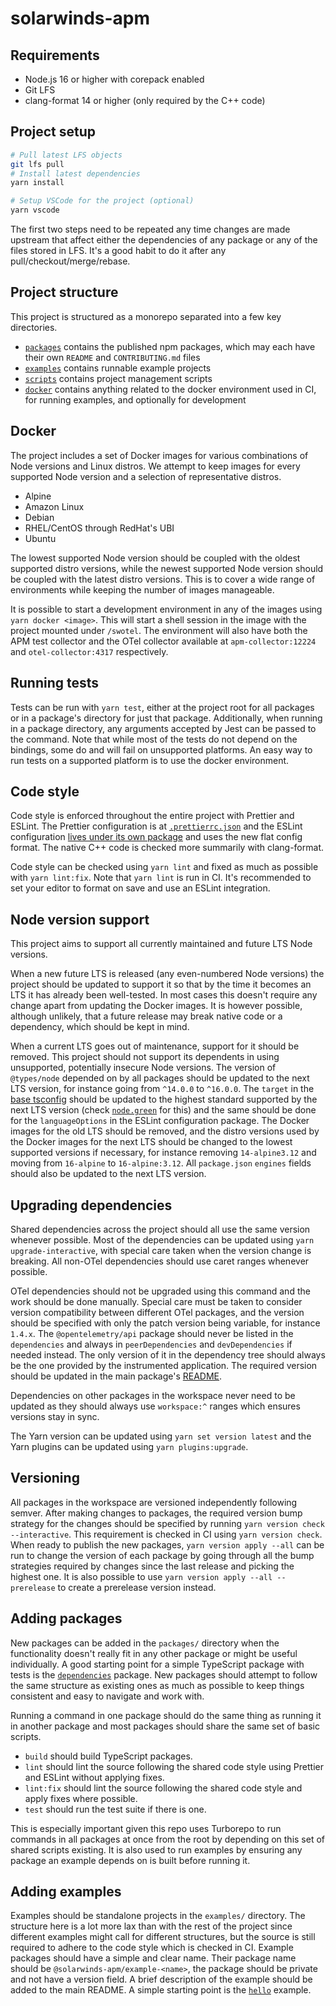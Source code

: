 # solarwinds-apm

## Requirements

- Node.js 16 or higher with corepack enabled
- Git LFS
- clang-format 14 or higher (only required by the C++ code)

## Project setup

```sh
# Pull latest LFS objects
git lfs pull
# Install latest dependencies
yarn install

# Setup VSCode for the project (optional)
yarn vscode
```

The first two steps need to be repeated any time changes are made upstream that affect either the dependencies of any package or any of the files stored in LFS. It's a good habit to do it after any pull/checkout/merge/rebase.

## Project structure

This project is structured as a monorepo separated into a few key directories.

- [`packages`](./packages/) contains the published npm packages, which may each have their own `README` and `CONTRIBUTING.md` files
- [`examples`](./examples/) contains runnable example projects
- [`scripts`](./scripts/) contains project management scripts
- [`docker`](./docker/) contains anything related to the docker environment used in CI, for running examples, and optionally for development

## Docker

The project includes a set of Docker images for various combinations of Node versions and Linux distros. We attempt to keep images for every supported Node version and a selection of representative distros.

- Alpine
- Amazon Linux
- Debian
- RHEL/CentOS through RedHat's UBI
- Ubuntu

The lowest supported Node version should be coupled with the oldest supported distro versions, while the newest supported Node version should be coupled with the latest distro versions. This is to cover a wide range of environments while keeping the number of images manageable.

It is possible to start a development environment in any of the images using `yarn docker <image>`. This will start a shell session in the image with the project mounted under `/swotel`. The environment will also have both the APM test collector and the OTel collector available at `apm-collector:12224` and `otel-collector:4317` respectively.

## Running tests

Tests can be run with `yarn test`, either at the project root for all packages or in a package's directory for just that package. Additionally, when running in a package directory, any arguments accepted by Jest can be passed to the command. Note that while most of the tests do not depend on the bindings, some do and will fail on unsupported platforms. An easy way to run tests on a supported platform is to use the docker environment.

## Code style

Code style is enforced throughout the entire project with Prettier and ESLint. The Prettier configuration is at [`.prettierrc.json`](./.prettierrc.json) and the ESLint configuration [lives under its own package](./packages/eslint-config/index.js) and uses the new flat config format. The native C++ code is checked more summarily with clang-format.

Code style can be checked using `yarn lint` and fixed as much as possible with `yarn lint:fix`. Note that `yarn lint` is run in CI. It's recommended to set your editor to format on save and use an ESLint integration.

## Node version support

This project aims to support all currently maintained and future LTS Node versions.

When a new future LTS is released (any even-numbered Node versions) the project should be updated to support it so that by the time it becomes an LTS it has already been well-tested. In most cases this doesn't require any change apart from updating the Docker images. It is however possible, although unlikely, that a future release may break native code or a dependency, which should be kept in mind.

When a current LTS goes out of maintenance, support for it should be removed. This project should not support its dependents in using unsupported, potentially insecure Node versions. The version of `@types/node` depended on by all packages should be updated to the next LTS version, for instance going from `^14.0.0` to `^16.0.0`. The `target` in the [base tsconfig](./tsconfig.base.json) should be updated to the highest standard supported by the next LTS version (check [`node.green`](https://node.green) for this) and the same should be done for the `languageOptions` in the ESLint configuration package. The Docker images for the old LTS should be removed, and the distro versions used by the Docker images for the next LTS should be changed to the lowest supported versions if necessary, for instance removing `14-alpine3.12` and moving from `16-alpine` to `16-alpine:3.12`. All `package.json` `engines` fields should also be updated to the next LTS version.

## Upgrading dependencies

Shared dependencies across the project should all use the same version whenever possible. Most of the dependencies can be updated using `yarn upgrade-interactive`, with special care taken when the version change is breaking. All non-OTel dependencies should use caret ranges whenever possible.

OTel dependencies should not be upgraded using this command and the work should be done manually. Special care must be taken to consider version compatibility between different OTel packages, and the version should be specified with only the patch version being variable, for instance `1.4.x`. The `@opentelemetry/api` package should never be listed in the `dependencies` and always in `peerDependencies` and `devDependencies` if needed instead. The only version of it in the dependency tree should always be the one provided by the instrumented application. The required version should be updated in the main package's [README](./packages/solarwinds-apm/README.md).

Dependencies on other packages in the workspace never need to be updated as they should always use `workspace:^` ranges which ensures versions stay in sync.

The Yarn version can be updated using `yarn set version latest` and the Yarn plugins can be updated using `yarn plugins:upgrade`.

## Versioning

All packages in the workspace are versioned independently following semver. After making changes to packages, the required version bump strategy for the changes should be specified by running `yarn version check --interactive`. This requirement is checked in CI using `yarn version check`. When ready to publish the new packages, `yarn version apply --all` can be run to change the version of each package by going through all the bump strategies required by changes since the last release and picking the highest one. It is also possible to use `yarn version apply --all --prerelease` to create a prerelease version instead.

## Adding packages

New packages can be added in the `packages/` directory when the functionality doesn't really fit in any other package or might be useful individually. A good starting point for a simple TypeScript package with tests is the [`dependencies`](./packages/dependencies/) package. New packages should attempt to follow the same structure as existing ones as much as possible to keep things consistent and easy to navigate and work with.

Running a command in one package should do the same thing as running it in another package and most packages should share the same set of basic scripts.

- `build` should build TypeScript packages.
- `lint` should lint the source following the shared code style using Prettier and ESLint without applying fixes.
- `lint:fix` should lint the source following the shared code style and apply fixes where possible.
- `test` should run the test suite if there is one.

This is especially important given this repo uses Turborepo to run commands in all packages at once from the root by depending on this set of shared scripts existing. It is also used to run examples by ensuring any package an example depends on is built before running it.

## Adding examples

Examples should be standalone projects in the `examples/` directory. The structure here is a lot more lax than with the rest of the project since different examples might call for different structures, but the source is still required to adhere to the code style which is checked in CI. Example packages should have a simple and clear name. Their package name should be `@solarwinds-apm/example-<name>`, the package should be private and not have a version field. A brief description of the example should be added to the main README. A simple starting point is the [`hello`](./examples/hello/) example.
